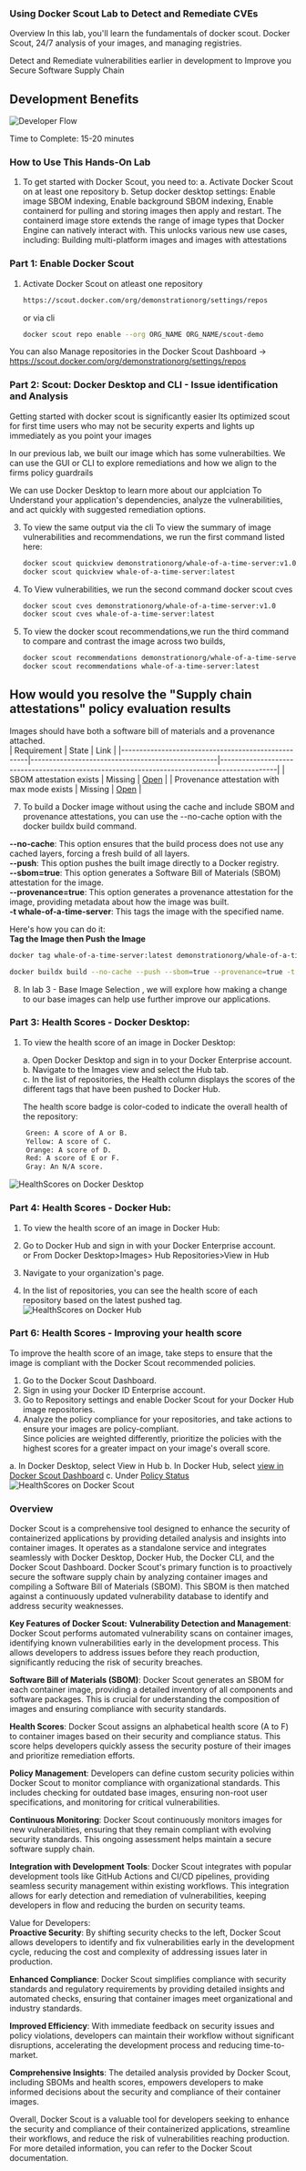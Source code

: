 ### Using Docker Scout Lab to Detect and Remediate CVEs

Overview
In this lab, you'll learn the fundamentals of docker scout.
Docker Scout, 24/7 analysis of your images, and managing registries.

Detect and Remediate vulnerabilities earlier in development to Improve you Secure Software Supply Chain 

## Development Benefits
![Developer Flow](https://github.com/artofthepossible/whale-of-a-time/blob/main/labs/images/docker-scout-benefits.png)

Time to Complete: 15-20 minutes

### How to Use This Hands-On Lab
1. To get started with Docker Scout, you need to:
a. Activate Docker Scout on at least one repository
b. Setup docker desktop settings: Enable image SBOM indexing, Enable background SBOM indexing, Enable containerd for pulling and storing images then apply and restart. The containerd image store extends the range of image types that Docker Engine can natively interact with. This unlocks various new use cases, including: Building multi-platform images and images with attestations

### Part 1: Enable Docker Scout
1. Activate Docker Scout on atleast one repository
   ```sh 
   https://scout.docker.com/org/demonstrationorg/settings/repos
   ```
   or via cli 

   ```sh 
   docker scout repo enable --org ORG_NAME ORG_NAME/scout-demo   
   ```
You can also Manage repositories in the Docker Scout Dashboard → https://scout.docker.com/org/demonstrationorg/settings/repos

### Part 2: Scout: Docker Desktop and CLI - Issue identification and Analysis

Getting started with docker scout is significantly easier
Its optimized scout for first time users who may not be security experts and lights up immediately as you point your images

In our previous lab, we built our image which has some vulnerabilties. We can use the GUI or CLI to explore remediations and how we align to the firms policy guardrails

We can use Docker Desktop to learn more about our applciation
To Understand your application's dependencies, analyze the vulnerabilities, and act quickly with suggested remediation options. 

3. To view the same output via the cli
To view the summary of image vulnerabilities and recommendations, we run the first command listed here:
    ```sh 
    docker scout quickview demonstrationorg/whale-of-a-time-server:v1.0
    docker scout quickview whale-of-a-time-server:latest
    ```

4. To  View vulnerabilities, we run the second command docker scout cves
    ```sh 
    docker scout cves demonstrationorg/whale-of-a-time-server:v1.0
    docker scout cves whale-of-a-time-server:latest
    ```

5. To view the docker scout recommendations,we run the third command to compare and contrast the image across two builds,  
    ```sh 
    docker scout recommendations demonstrationorg/whale-of-a-time-server:v1.0
    docker scout recommendations whale-of-a-time-server:latest
    ```

## How would you resolve the "Supply chain attestations" policy evaluation results
Images should have both a software bill of materials and a provenance attached.</br>
| Requirement                                             | State                                       | Link                                                                                        |
|----------------------------------------------------|---------------------------------------------------|---------------------------------------------------------------------------------------------|
| SBOM attestation exists                           | Missing              | [Open](https://docs.docker.com/build/metadata/attestations/sbom/) |
| Provenance attestation with max mode exists                           | Missing              | [Open](https://docs.docker.com/build/metadata/attestations/slsa-provenance/) |

7. To build a Docker image without using the cache and include SBOM and provenance attestations, you can use the --no-cache option with the docker buildx build command.

**--no-cache**: This option ensures that the build process does not use any cached layers, forcing a fresh build of all layers.</br>
**--push**: This option pushes the built image directly to a Docker registry.</br>
**--sbom=true**: This option generates a Software Bill of Materials (SBOM) attestation for the image.</br>
**--provenance=true**: This option generates a provenance attestation for the image, providing metadata about how the image was built.</br>
**-t whale-of-a-time-server**: This tags the image with the specified name.</br>

Here's how you can do it:</br>
**Tag the Image then Push the Image**</br>

 
```sh
docker tag whale-of-a-time-server:latest demonstrationorg/whale-of-a-time:v1.0
```

```sh
docker buildx build --no-cache --push --sbom=true --provenance=true -t demonstrationorg/whale-of-a-time:v1.0 .
```
8. In lab 3 - Base Image Selection , we will explore how making a change to our base images can help use further improve our applications.  </br>


### Part 3: Health Scores - Docker Desktop:</br>

1. To view the health score of an image in Docker Desktop:</br>

    a. Open Docker Desktop and sign in to your Docker Enterprise account. </br>
    b. Navigate to the Images view and select the Hub tab.</br>
    c. In the list of repositories, the Health column displays the scores of the different tags that have been pushed to Docker Hub.</br>

    The health score badge is color-coded to indicate the overall health of the repository: </br>

```sh
    Green: A score of A or B.
    Yellow: A score of C.
    Orange: A score of D.
    Red: A score of E or F.
    Gray: An N/A score.
```

![HealthScores on Docker Desktop](https://github.com/artofthepossible/whale-of-a-time/blob/main/labs/images/healthscores_dd.png)

### Part 4: Health Scores - Docker Hub:
1. To view the health score of an image in Docker Hub: </br>

2. Go to Docker Hub and sign in with your Docker Enterprise account. </br> or From Docker Desktop>Images> Hub Repositories>View in Hub
3. Navigate to your organization's page. </br>
4. In the list of repositories, you can see the health score of each repository based on the latest pushed tag. </br>
![HealthScores on Docker Hub](https://github.com/artofthepossible/whale-of-a-time/blob/main/labs/images/healthscores_dh.png)


### Part 6: Health Scores - Improving your health score
To improve the health score of an image, take steps to ensure that the image is compliant with the Docker Scout recommended policies. </br>

1. Go to the Docker Scout Dashboard. </br>
2. Sign in using your Docker ID Enterprise account. </br>
3. Go to Repository settings and enable Docker Scout for your Docker Hub image repositories. </br>
4. Analyze the policy compliance for your repositories, and take actions to ensure your images are policy-compliant. </br>
Since policies are weighted differently, prioritize the policies with the highest scores for a greater impact on your image's overall score. </br>

a. In Docker Desktop, select View in Hub
b. In Docker Hub, select [view in Docker Scout Dashboard](https://scout.docker.com/reports/org/demonstrationorg/images/host/hub.docker.com/repo/demonstrationorg%2Fwhale-of-a-time-scout-demo/tag/v3/digest/sha256%3A1ac649615092d9e30ff4d6c10ad84733d5212451e406b9a331143c1208f18ff4?utm_source=hub&utm_medium=actions-button&_gl=1*1kj2f6f*_gcl_aw*R0NMLjE3MzA3NjQyMDkuQ2owS0NRaUFfcUc1QmhEVEFSSXNBQTBVSFNLZ2NEcUJJenQ3a1JfaktfSmoyR1JBaC1heHd4QlJaQmpaMEc3TUlmand6STNPUktqVDhUUWFBbVdjRUFMd193Y0I.*_gcl_au*MTQxNjYwMDAzNC4xNzMzNzczMTAy*_ga*ODQyNDk2NzMyLjE3MDI0MDA3MjY.*_ga_XJWPQMJYHQ*MTczNjE4NjcxNy4xNTg1LjEuMTczNjE4OTQ5OC42MC4wLjA.)
c. Under [Policy Status](https://scout.docker.com/reports/org/demonstrationorg/images/host/hub.docker.com/repo/demonstrationorg%2Fwhale-of-a-time-scout-demo/tag/v3/digest/sha256%3A1ac649615092d9e30ff4d6c10ad84733d5212451e406b9a331143c1208f18ff4/policy)
![HealthScores on Docker Scout](https://github.com/artofthepossible/whale-of-a-time/blob/main/labs/images/healthscores_ds.png)


### Overview
Docker Scout is a comprehensive tool designed to enhance the security of containerized applications by providing detailed analysis and insights into container images. It operates as a standalone service and integrates seamlessly with Docker Desktop, Docker Hub, the Docker CLI, and the Docker Scout Dashboard. Docker Scout's primary function is to proactively secure the software supply chain by analyzing container images and compiling a Software Bill of Materials (SBOM). This SBOM is then matched against a continuously updated vulnerability database to identify and address security weaknesses.

**Key Features of Docker Scout:**
**Vulnerability Detection and Management**: Docker Scout performs automated vulnerability scans on container images, identifying known vulnerabilities early in the development process. This allows developers to address issues before they reach production, significantly reducing the risk of security breaches.

**Software Bill of Materials (SBOM)**: Docker Scout generates an SBOM for each container image, providing a detailed inventory of all components and software packages. This is crucial for understanding the composition of images and ensuring compliance with security standards.

**Health Scores**: Docker Scout assigns an alphabetical health score (A to F) to container images based on their security and compliance status. This score helps developers quickly assess the security posture of their images and prioritize remediation efforts.

**Policy Management**: Developers can define custom security policies within Docker Scout to monitor compliance with organizational standards. This includes checking for outdated base images, ensuring non-root user specifications, and monitoring for critical vulnerabilities.

**Continuous Monitoring**: Docker Scout continuously monitors images for new vulnerabilities, ensuring that they remain compliant with evolving security standards. This ongoing assessment helps maintain a secure software supply chain.

**Integration with Development Tools**: Docker Scout integrates with popular development tools like GitHub Actions and CI/CD pipelines, providing seamless security management within existing workflows. This integration allows for early detection and remediation of vulnerabilities, keeping developers in flow and reducing the burden on security teams.

Value for Developers:</br>
**Proactive Security**: By shifting security checks to the left, Docker Scout allows developers to identify and fix vulnerabilities early in the development cycle, reducing the cost and complexity of addressing issues later in production.

**Enhanced Compliance**: Docker Scout simplifies compliance with security standards and regulatory requirements by providing detailed insights and automated checks, ensuring that container images meet organizational and industry standards.

**Improved Efficiency**: With immediate feedback on security issues and policy violations, developers can maintain their workflow without significant disruptions, accelerating the development process and reducing time-to-market.

**Comprehensive Insights**: The detailed analysis provided by Docker Scout, including SBOMs and health scores, empowers developers to make informed decisions about the security and compliance of their container images.

Overall, Docker Scout is a valuable tool for developers seeking to enhance the security and compliance of their containerized applications, streamline their workflows, and reduce the risk of vulnerabilities reaching production. For more detailed information, you can refer to the Docker Scout documentation⁠.